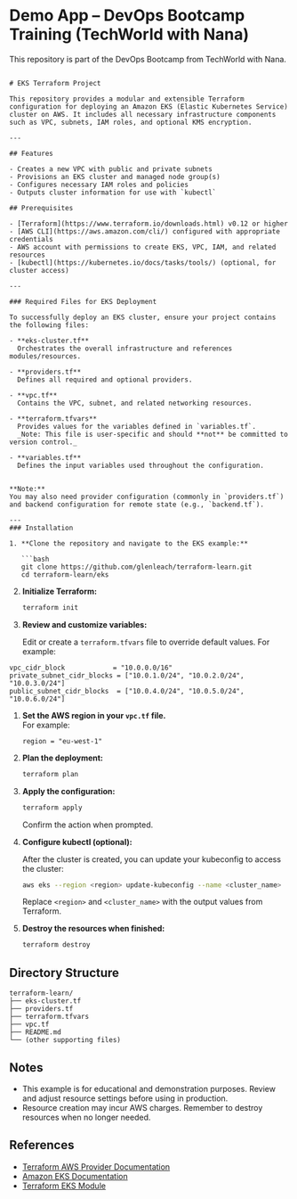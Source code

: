 
# Demo App – DevOps Bootcamp Training (TechWorld with Nana)
This repository is part of the DevOps Bootcamp from TechWorld with Nana.


```

# EKS Terraform Project

This repository provides a modular and extensible Terraform configuration for deploying an Amazon EKS (Elastic Kubernetes Service) cluster on AWS. It includes all necessary infrastructure components such as VPC, subnets, IAM roles, and optional KMS encryption.

---

## Features

- Creates a new VPC with public and private subnets
- Provisions an EKS cluster and managed node group(s)
- Configures necessary IAM roles and policies
- Outputs cluster information for use with `kubectl`

## Prerequisites

- [Terraform](https://www.terraform.io/downloads.html) v0.12 or higher
- [AWS CLI](https://aws.amazon.com/cli/) configured with appropriate credentials
- AWS account with permissions to create EKS, VPC, IAM, and related resources
- [kubectl](https://kubernetes.io/docs/tasks/tools/) (optional, for cluster access)

---

### Required Files for EKS Deployment

To successfully deploy an EKS cluster, ensure your project contains the following files:

- **eks-cluster.tf**  
  Orchestrates the overall infrastructure and references modules/resources.

- **providers.tf**  
  Defines all required and optional providers.

- **vpc.tf**  
  Contains the VPC, subnet, and related networking resources.

- **terraform.tfvars**  
  Provides values for the variables defined in `variables.tf`.  
  _Note: This file is user-specific and should **not** be committed to version control._

- **variables.tf**  
  Defines the input variables used throughout the configuration.


**Note:**  
You may also need provider configuration (commonly in `providers.tf`) and backend configuration for remote state (e.g., `backend.tf`).

---
### Installation

1. **Clone the repository and navigate to the EKS example:**

   ```bash
   git clone https://github.com/glenleach/terraform-learn.git
   cd terraform-learn/eks
   ```

2. **Initialize Terraform:**

   ```bash
   terraform init
   ```

3. **Review and customize variables:**

   Edit or create a `terraform.tfvars` file to override default values. For example:

```hcl
vpc_cidr_block            = "10.0.0.0/16"
private_subnet_cidr_blocks = ["10.0.1.0/24", "10.0.2.0/24", "10.0.3.0/24"]
public_subnet_cidr_blocks  = ["10.0.4.0/24", "10.0.5.0/24", "10.0.6.0/24"]
```
1. **Set the AWS region in your `vpc.tf` file.**  
   For example:

   ```hcl
   region = "eu-west-1"

2. **Plan the deployment:**

   ```bash
   terraform plan
   ```

3. **Apply the configuration:**

   ```bash
   terraform apply
   ```

   Confirm the action when prompted.

4. **Configure kubectl (optional):**

   After the cluster is created, you can update your kubeconfig to access the cluster:

   ```bash
   aws eks --region <region> update-kubeconfig --name <cluster_name>
   ```

   Replace `<region>` and `<cluster_name>` with the output values from Terraform.

5. **Destroy the resources when finished:**

   ```bash
   terraform destroy
   ```

## Directory Structure

```
terraform-learn/
├── eks-cluster.tf
├── providers.tf
├── terraform.tfvars
├── vpc.tf
├── README.md
└── (other supporting files)
```

## Notes

- This example is for educational and demonstration purposes. Review and adjust resource settings before using in production.
- Resource creation may incur AWS charges. Remember to destroy resources when no longer needed.

## References

- [Terraform AWS Provider Documentation](https://registry.terraform.io/providers/hashicorp/aws/latest/docs)
- [Amazon EKS Documentation](https://docs.aws.amazon.com/eks/latest/userguide/what-is-eks.html)
- [Terraform EKS Module](https://github.com/terraform-aws-modules/terraform-aws-eks)

```


